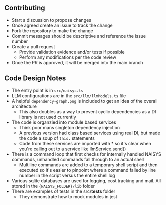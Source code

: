 ## Contributing

- Start a discussion to propose changes
- Once agreed create an issue to track the change
- Fork the repository to make the change
- Commit messages should be descriptive and reference the issue number
- Create a pull request
    - Provide validation evidence and/or tests if possible
    - Perform any modifications per the code review
- Once the PR is approved, it will be merged into the main branch

## Code Design Notes

- The entry point is in `src/naisys.ts`
- LLM configurations are in the `src/llm/llmModels.ts` file
- A helpful `dependency-graph.png` is included to get an idea of the overall architecture
  - This also doubles as a way to prevent cyclic dependencies as a DI library is not used currently
- The code is organzied into module based services
  - Think poor mans singleton dependency injection
  - A previous version had class based services using real DI, but made the code a soup of `this.` statements
  - Code from these services are imported with \* so it's clear when you're calling out to a service like llmService.send()
- There is a command loop that first checks for internally handled NAISYS commands, unhandled commands fall through to an actual shell
  - Multiline commands are added to a temporary shell script and then executed so it's easier to pinpoint where a command failed by line number in the script versus the entire shell log
- Various sqlite databases are used for logging, cost tracking and mail. All stored in the `{NAISYS_FOLDER}/lib` folder
- There are examples of tests in the src/__tests__ folder
    - They demonstrate how to mock modules in jest
